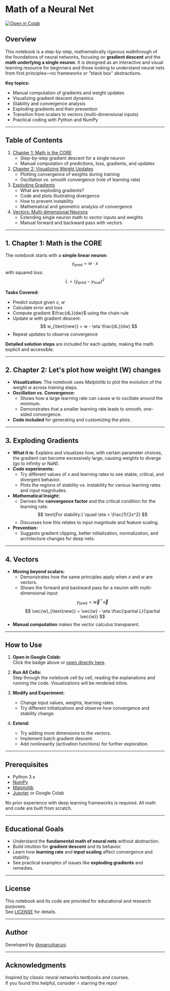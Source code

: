 # Math of a Neural Net

[![Open in Colab](https://colab.research.google.com/assets/colab-badge.svg)](https://colab.research.google.com/github/marcoharuni/Learn-Neural-Net/blob/main/Math%20of%20a%20neural%20net.ipynb)

## Overview

This notebook is a step-by-step, mathematically rigorous walkthrough of the foundations of neural networks, focusing on **gradient descent** and the **math underlying a single neuron**. It is designed as an interactive and visual learning resource for beginners and those looking to understand neural nets from first principles—no frameworks or "black box" abstractions.

**Key topics:**
- Manual computation of gradients and weight updates
- Visualizing gradient descent dynamics
- Stability and convergence analysis
- Exploding gradients and their prevention
- Transition from scalars to vectors (multi-dimensional inputs)
- Practical coding with Python and NumPy

---

## Table of Contents

1. [Chapter 1: Math is the CORE](#chapter-1-math-is-the-core)
    - Step-by-step gradient descent for a single neuron
    - Manual computation of predictions, loss, gradients, and updates
2. [Chapter 2: Visualizing Weight Updates](#chapter-2-lets-plot-how-weight-w-changes)
    - Plotting convergence of weights during training
    - Oscillation vs. smooth convergence (role of learning rate)
3. [Exploding Gradients](#exploding-gradients)
    - What are exploding gradients?
    - Code and plots illustrating divergence
    - How to prevent instability
    - Mathematical and geometric analysis of convergence
4. [Vectors: Multi-dimensional Neurons](#vectors)
    - Extending single neuron math to vector inputs and weights
    - Manual forward and backward pass with vectors

---

## 1. Chapter 1: Math is the CORE

The notebook starts with a **simple linear neuron**:  
$$ y_\text{pred} = w \cdot x $$
with squared loss:  
$$ L = (y_\text{pred} - y_\text{true})^2 $$

**Tasks Covered:**
- Predict output given $x$, $w$
- Calculate error and loss
- Compute gradient $\frac{dL}{dw}$ using the chain rule
- Update $w$ with gradient descent:  
  $$ w_{\text{new}} = w - \eta \frac{dL}{dw} $$
- Repeat updates to observe convergence

**Detailed solution steps** are included for each update, making the math explicit and accessible.

---

## 2. Chapter 2: Let's plot how weight (W) changes

- **Visualization:** The notebook uses Matplotlib to plot the evolution of the weight $w$ across training steps.
- **Oscillation vs. Convergence:**  
  - Shows how a large learning rate can cause $w$ to oscillate around the minimum.
  - Demonstrates that a smaller learning rate leads to smooth, one-sided convergence.
- **Code included** for generating and customizing the plots.

---

## 3. Exploding Gradients

- **What it is:** Explains and visualizes how, with certain parameter choices, the gradient can become excessively large, causing weights to diverge (go to infinity or NaN).
- **Code experiments:**  
  - Try different values of $x$ and learning rates to see stable, critical, and divergent behavior.
  - Plots the regions of stability vs. instability for various learning rates and input magnitudes.
- **Mathematical Insight:**  
  - Derives the **convergence factor** and the critical condition for the learning rate:  
    $$ \text{For stability:} \quad \eta < \frac{1}{2x^2} $$
  - Discusses how this relates to input magnitude and feature scaling.
- **Prevention:**  
  - Suggests gradient clipping, better initialization, normalization, and architecture changes for deep nets.

---

## 4. Vectors

- **Moving beyond scalars:**  
  - Demonstrates how the same principles apply when $x$ and $w$ are vectors.
  - Shows the forward and backward pass for a neuron with multi-dimensional input:
    $$ y_\text{pred} = \vec{w}^\top \vec{x} $$
    $$ \vec{w}_{\text{new}} = \vec{w} - \eta \frac{\partial L}{\partial \vec{w}} $$
- **Manual computation** makes the vector calculus transparent.

---

## How to Use

1. **Open in Google Colab:**  
   Click the badge above or [open directly here](https://colab.research.google.com/github/marcoharuni/Learn-Neural-Net/blob/main/Math%20of%20a%20neural%20net.ipynb).

2. **Run All Cells:**  
   Step through the notebook cell by cell, reading the explanations and running the code. Visualizations will be rendered inline.

3. **Modify and Experiment:**  
   - Change input values, weights, learning rates.
   - Try different initializations and observe how convergence and stability change.

4. **Extend:**  
   - Try adding more dimensions to the vectors.
   - Implement batch gradient descent.
   - Add nonlinearity (activation functions) for further exploration.

---

## Prerequisites

- Python 3.x
- [NumPy](https://numpy.org/)
- [Matplotlib](https://matplotlib.org/)
- [Jupyter](https://jupyter.org/) or Google Colab

No prior experience with deep learning frameworks is required. All math and code are built from scratch.

---

## Educational Goals

- Understand the **fundamental math of neural nets** without abstraction.
- Build intuition for **gradient descent** and its behavior.
- Learn how **learning rate** and **input scaling** affect convergence and stability.
- See practical examples of issues like **exploding gradients** and remedies.

---

## License

This notebook and its code are provided for educational and research purposes.  
See [LICENSE](LICENSE) for details.

---

## Author

Developed by [@marcoharuni](https://github.com/marcoharuni).

---

## Acknowledgments

Inspired by classic neural networks textbooks and courses.  
If you found this helpful, consider ⭐️ starring the repo!
